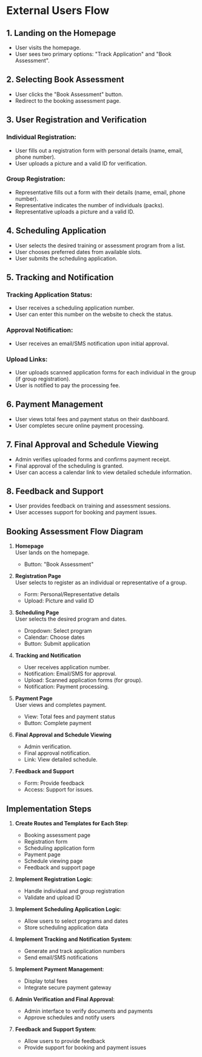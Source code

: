 # External Users Flow

## 1. Landing on the Homepage
- User visits the homepage.
- User sees two primary options: "Track Application" and "Book Assessment".

## 2. Selecting Book Assessment
- User clicks the "Book Assessment" button.
- Redirect to the booking assessment page.

## 3. User Registration and Verification
### Individual Registration:
- User fills out a registration form with personal details (name, email, phone number).
- User uploads a picture and a valid ID for verification.

### Group Registration:
- Representative fills out a form with their details (name, email, phone number).
- Representative indicates the number of individuals (packs).
- Representative uploads a picture and a valid ID.

## 4. Scheduling Application
- User selects the desired training or assessment program from a list.
- User chooses preferred dates from available slots.
- User submits the scheduling application.

## 5. Tracking and Notification
### Tracking Application Status:
- User receives a scheduling application number.
- User can enter this number on the website to check the status.

### Approval Notification:
- User receives an email/SMS notification upon initial approval.

### Upload Links:
- User uploads scanned application forms for each individual in the group (if group registration).
- User is notified to pay the processing fee.

## 6. Payment Management
- User views total fees and payment status on their dashboard.
- User completes secure online payment processing.

## 7. Final Approval and Schedule Viewing
- Admin verifies uploaded forms and confirms payment receipt.
- Final approval of the scheduling is granted.
- User can access a calendar link to view detailed schedule information.

## 8. Feedback and Support
- User provides feedback on training and assessment sessions.
- User accesses support for booking and payment issues.

## Booking Assessment Flow Diagram

1. **Homepage**  
   User lands on the homepage.
   - Button: "Book Assessment"

2. **Registration Page**  
   User selects to register as an individual or representative of a group.
   - Form: Personal/Representative details
   - Upload: Picture and valid ID

3. **Scheduling Page**  
   User selects the desired program and dates.
   - Dropdown: Select program
   - Calendar: Choose dates
   - Button: Submit application

4. **Tracking and Notification**
   - User receives application number.
   - Notification: Email/SMS for approval.
   - Upload: Scanned application forms (for group).
   - Notification: Payment processing.

5. **Payment Page**  
   User views and completes payment.
   - View: Total fees and payment status
   - Button: Complete payment

6. **Final Approval and Schedule Viewing**
   - Admin verification.
   - Final approval notification.
   - Link: View detailed schedule.

7. **Feedback and Support**
   - Form: Provide feedback
   - Access: Support for issues.

## Implementation Steps

1. **Create Routes and Templates for Each Step**:
   - Booking assessment page
   - Registration form
   - Scheduling application form
   - Payment page
   - Schedule viewing page
   - Feedback and support page

2. **Implement Registration Logic**:
   - Handle individual and group registration
   - Validate and upload ID

3. **Implement Scheduling Application Logic**:
   - Allow users to select programs and dates
   - Store scheduling application data

4. **Implement Tracking and Notification System**:
   - Generate and track application numbers
   - Send email/SMS notifications

5. **Implement Payment Management**:
   - Display total fees
   - Integrate secure payment gateway

6. **Admin Verification and Final Approval**:
   - Admin interface to verify documents and payments
   - Approve schedules and notify users

7. **Feedback and Support System**:
   - Allow users to provide feedback
   - Provide support for booking and payment issues
